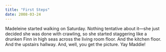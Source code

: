 ```yaml
---
title: "First Steps"
date: 2008-03-24
---
```

Madeleine started walking on Saturday.  Nothing tentative about it—she just decided she was done with crawling, so she started staggering like a drunken Finn in high seas across the living room floor.  And the kitchen floor.  And the upstairs hallway.  And, well, you get the picture.  Yay Maddie!

